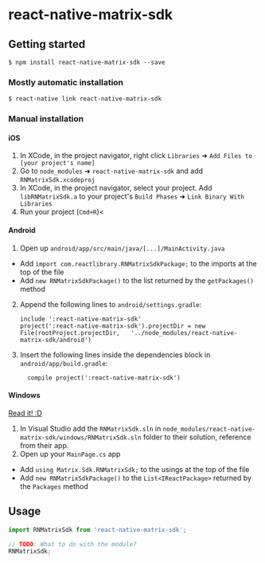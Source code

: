 
# react-native-matrix-sdk

## Getting started

`$ npm install react-native-matrix-sdk --save`

### Mostly automatic installation

`$ react-native link react-native-matrix-sdk`

### Manual installation


#### iOS

1. In XCode, in the project navigator, right click `Libraries` ➜ `Add Files to [your project's name]`
2. Go to `node_modules` ➜ `react-native-matrix-sdk` and add `RNMatrixSdk.xcodeproj`
3. In XCode, in the project navigator, select your project. Add `libRNMatrixSdk.a` to your project's `Build Phases` ➜ `Link Binary With Libraries`
4. Run your project (`Cmd+R`)<

#### Android

1. Open up `android/app/src/main/java/[...]/MainActivity.java`
  - Add `import com.reactlibrary.RNMatrixSdkPackage;` to the imports at the top of the file
  - Add `new RNMatrixSdkPackage()` to the list returned by the `getPackages()` method
2. Append the following lines to `android/settings.gradle`:
  	```
  	include ':react-native-matrix-sdk'
  	project(':react-native-matrix-sdk').projectDir = new File(rootProject.projectDir, 	'../node_modules/react-native-matrix-sdk/android')
  	```
3. Insert the following lines inside the dependencies block in `android/app/build.gradle`:
  	```
      compile project(':react-native-matrix-sdk')
  	```

#### Windows
[Read it! :D](https://github.com/ReactWindows/react-native)

1. In Visual Studio add the `RNMatrixSdk.sln` in `node_modules/react-native-matrix-sdk/windows/RNMatrixSdk.sln` folder to their solution, reference from their app.
2. Open up your `MainPage.cs` app
  - Add `using Matrix.Sdk.RNMatrixSdk;` to the usings at the top of the file
  - Add `new RNMatrixSdkPackage()` to the `List<IReactPackage>` returned by the `Packages` method


## Usage
```javascript
import RNMatrixSdk from 'react-native-matrix-sdk';

// TODO: What to do with the module?
RNMatrixSdk;
```
  